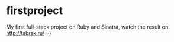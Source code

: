 # firstproject
My first full-stack project on Ruby and Sinatra, watch the result on http://tsbrsk.ru/ =)

